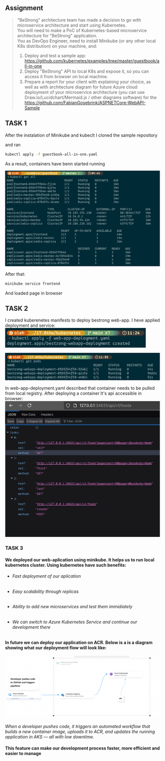 ## Assignment

> "BeStrong" architecture team has made a decision to go with microservice architecture and start using Kubernetes.  
> You will need to make a PoC of Kubernetes-based microservice architecture for "BeStrong" application.  
> You as DevOps Engineer, need to install Minikube (or any other local K8s distribution) on your machine, and:
>
> 1. Deploy and test a sample app: https://github.com/kubernetes/examples/tree/master/guestbook/all-in-one
> 2. Deploy "BeStrong" API to local K8s and expose it, so you can access it from browser on local machine.
> 3. Prepare a report for your client with explaining your choice, as well as with architecture diagram for future Azure cloud deployment of your microservice architecture (you can use Draw.io/Lucidchart/Mermaid.js / other diagrams software) for the https://github.com/FabianGosebrink/ASPNETCore-WebAPI-Sample

## TASK 1

After the instalation of Minikube and kubeclt I cloned the sample repository

and ran

```bash
kubectl apply -f guestbook-all-in-one.yaml
```

As a result, containers have benn started running

![Alt text](image.png)

After that:

```bash
minikube service frontend
```

And loaded page in browser

## TASK 2

I created kuberenetes manifests to deploy bestrong web-app. I heve applied deployment and service:
![Alt text](image-1.png)

![Alt text](image-2.png)

In web-app-deployment.yaml described that container needs to be pulled from local registry. After deploying a container It's api accessible in browser:
![Alt text](image-3.png)

### TASK 3

#### We deployed our web-aplication using minikube. It helps us to run local kubernetes cluster. Using kubernetes have such benefits:

- ###### Fast deployment of our aplication
- ###### Easy scalability through replicas
- ###### Ability to add new microservices and test them immidiately
- ###### We can switch to Azure Kubernetes Service and continue our development there

#### In future we can deploy our application on ACR. Below is a is a diagram showing what our deployment flow will look like:

![Alt text](image-4.png)

_When a developer pushes code, it triggers an automated workflow that builds a new container image, uploads it to ACR, and updates the running application in AKS — all with low downtime._

#### This feature can make our development process faster, more efficient and easier to manage
